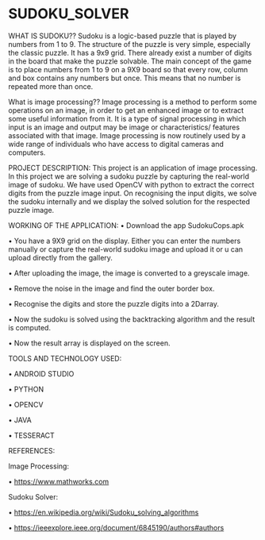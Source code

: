 # SUDOKU_SOLVER
WHAT IS SUDOKU??
Sudoku is a logic-based puzzle that is played by numbers from 1 to 9. The structure of the puzzle is very simple, especially the classic puzzle. It has a 9x9 grid. There already exist a number of digits in the board that make the puzzle solvable. The main concept of the game is to place numbers from 1 to 9 on a 9X9 board so that every row, column and box contains any numbers but once. This means that no number is repeated more than once.


What is image processing??
Image processing is a method to perform some operations on an image, in order to get an enhanced image or to extract some useful information from it. It is a type of signal processing in which input is an image and output may be image or characteristics/ features associated with that image. Image processing is now routinely used by a wide range of individuals who have access to digital cameras and computers. 


PROJECT DESCRIPTION: This project is an application of image processing. In this project we are solving a sudoku puzzle by capturing the real-world image of sudoku. We have used OpenCV with python to extract the correct digits from the puzzle image input. On recognising the input digits, we solve the sudoku internally and we display the solved solution for the respected puzzle image.


WORKING OF THE APPLICATION:
•	Download the app SudokuCops.apk

•	You have a 9X9 grid on the display. Either you can enter the numbers manually or capture the real-world sudoku image and upload it or u can upload directly from the gallery.

•	After uploading the image, the image is converted to a greyscale image.

•	Remove the noise in the image and find the outer border box.

•	Recognise the digits and store the puzzle digits into a 2Darray.

•	Now the sudoku is solved using the backtracking algorithm and the result is computed.

•	Now the result array is displayed on the screen.


TOOLS AND TECHNOLOGY USED:

•	ANDROID STUDIO

•	PYTHON

•	OPENCV

•	JAVA

•	TESSERACT


REFERENCES:

Image Processing:

•	https://www.mathworks.com

Sudoku Solver:

•	https://en.wikipedia.org/wiki/Sudoku_solving_algorithms

•	https://ieeexplore.ieee.org/document/6845190/authors#authors
